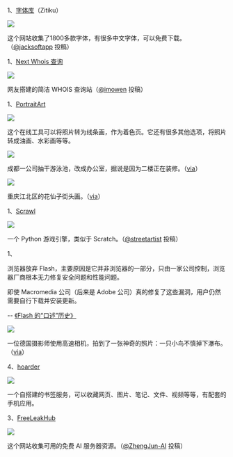 1、[字体库](https://zitiku.org)（Zitiku）

![](https://cdn.beekka.com/blogimg/asset/202507/bg2025072603.webp)

这个网站收集了1800多款字体，有很多中文字体，可以免费下载。（[@jacksoftapp](https://github.com/ruanyf/weekly/issues/7359) 投稿）

1、[Next Whois 查询](https://whois.remit.ee/zh)

![](https://cdn.beekka.com/blogimg/asset/202507/bg2025072110.webp)

网友搭建的简洁 WHOIS 查询站（[@imowen](https://github.com/ruanyf/weekly/issues/7321) 投稿）

1、[PortraitArt](https://portraitart.app/photo-to-coloring-page)

![](https://cdn.beekka.com/blogimg/asset/202403/bg2024031302.webp)

这个在线工具可以将照片转为线条画，作为着色页。它还有很多其他选项，将照片转成油画、水彩画等等。

![](https://cdn.beekka.com/blogimg/asset/202507/bg2025070320.webp)

成都一公司抽干游泳池，改成办公室，据说是因为二楼正在装修。（[via](https://www.sohu.com/a/909047526_121977860)）

![](https://cdn.beekka.com/blogimg/asset/202506/bg2025060105.webp)

重庆江北区的花仙子街头画。（[via](https://tour.youth.cn/xw/202505/t20250526_16023477.htm)）

1、[Scrawl](https://github.com/streetartist/scrawl)

![](https://cdn.beekka.com/blogimg/asset/202506/bg2025061603.webp)

一个 Python 游戏引擎，类似于 Scratch。（[@streetartist](https://github.com/ruanyf/weekly/issues/7066) 投稿）

1、

浏览器放弃 Flash，主要原因是它并非浏览器的一部分，只由一家公司控制，浏览器厂商根本无力修复安全问题和性能问题。

即使 Macromedia 公司（后来是 Adob​​e 公司）真的修复了这些漏洞，用户仍然需要自行下载并安装更新。

-- [《Flash 的“口述”历史》](https://goodinternetmagazine.com/oral-history-of-flash/)

![](https://cdn.beekka.com/blogimg/asset/202505/bg2025050703.webp)

一位德国摄影师使用高速相机，拍到了一张神奇的照片：一只小鸟不慎掉下瀑布。（[via](https://www.popsci.com/environment/2025-gdt-nature-photographer-of-the-year-awards/)）


4、[hoarder](https://github.com/hoarder-app/hoarder)

![](https://cdn.beekka.com/blogimg/asset/202412/bg2024122503.webp)

一个自搭建的书签服务，可以收藏网页、图片、笔记、文件、视频等等，有配套的手机应用。

3、[FreeLeakHub](https://www.freeleakhub.com/)

![](https://cdn.beekka.com/blogimg/asset/202504/bg2025042809.webp)

这个网站收集可用的免费 AI 服务器资源。（[@ZhengJun-AI](https://github.com/ruanyf/weekly/issues/6758) 投稿）
